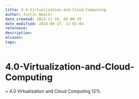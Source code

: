 ```yaml
---
title: 4.0-Virtualization-and-Cloud-Computing
author: Justin Bealer
date_created: 2023-11-16, 04-00-39
date_modified: 2024-09-17, 11-01-04
reference: 
description: 
aliases: 
tags: 
---
```

# 4.0-Virtualization-and-Cloud-Computing
= 4.0 Virtualization and Cloud Computing 12%

